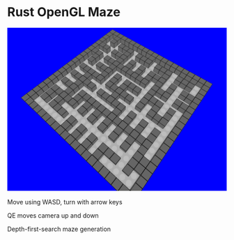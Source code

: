 # Rust OpenGL Maze

![Screenshot of the game](screenshot.png)

Move using WASD, turn with arrow keys

QE moves camera up and down

Depth-first-search maze generation

